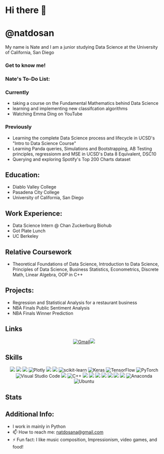 # Hi there 👋 
# @natdosan

My name is Nate and I am a junior studying Data Science at the University of California, San Diego

### Get to know me!

### Nate's To-Do List:


### Currently
* taking a course on the Fundamental Mathematics behind Data Science 
* learning and implementing new classifcation algorithms
* Watching Emma Ding on YouTube

### Previously
* Learning the complete Data Science process and lifecycle in UCSD's "Intro to Data Science Course"
* Learning Panda queries, Simulations and Bootstrapping, AB Testing principles, regressionm and MSE in UCSD's Data 8 Equivalent, DSC10
* Querying and exploring Spotify's Top 200 Charts dataset

## Education:
* Diablo Valley College
* Pasadena City College
* University of California, San Diego

## Work Experience:

* Data Science Intern @ Chan Zuckerburg Biohub
* Got Plate Lunch
* UC Berkeley

## Relative Coursework

* Theoretical Foundations of Data Science, Introduction to Data Science, Principles of Data Science, Business Statistics, Econometrics, Discrete Math, Linear Algebra, OOP in C++

## Projects:

* Regression and Statistical Analysis for a restaurant business
* NBA Finals Public Sentiment Analysis
* NBA Finals Winner Prediction

## Links
<p align="center">
<a href="mailto:natdosana@gmail.com"><img alt="Gmail" src="https://img.shields.io/badge/Gmail-D14836?style=for-the-badge&logo=gmail&logoColor=white"/></a><a href="https://www.linkedin.com/in/natdosan/"><img src="https://img.shields.io/badge/linkedin%20-%230077B5.svg?&style=for-the-badge&logo=linkedin&logoColor=white"/></a>
</p>

## Skills
<p align="center">
<img src="https://img.shields.io/badge/python%20-%2314354C.svg?&style=for-the-badge&logo=python&logoColor=white"/>
<img src="https://img.shields.io/badge/Jupyter%20-%23F37626.svg?&style=for-the-badge&logo=Jupyter&logoColor=white"/>
<img src="https://img.shields.io/badge/pandas%20-%23150458.svg?&style=for-the-badge&logo=pandas&logoColor=white"/>
<img alt="Plotly" src="https://img.shields.io/badge/Plotly-3775A9?style=for-the-badge&logo=plotly&logoColor=white"/>
<img src="https://img.shields.io/badge/numpy%20-%23013243.svg?&style=for-the-badge&logo=numpy&logoColor=white" />
<img src="https://img.shields.io/badge/SciPy-%230C55A5.svg?style=for-the-badge&logo=scipy&logoColor=%white">
<img alt="scikit-learn" src="https://img.shields.io/badge/sklearn-F7931E?style=for-the-badge&logo=scikit-learn&logoColor=white"/>
<img alt="Keras" src="https://img.shields.io/badge/Keras%20-%23D00000.svg?&style=for-the-badge&logo=Keras&logoColor=white"/>
<img alt="TensorFlow" src="https://img.shields.io/badge/TensorFlow%20-%23FF6F00.svg?&style=for-the-badge&logo=TensorFlow&logoColor=white"/>
<img alt="PyTorch" src="https://img.shields.io/badge/PyTorch%20-%23EE4C2C.svg?&style=for-the-badge&logo=PyTorch&logoColor=white"/>
<img alt="Visual Studio Code" src="https://img.shields.io/badge/VisualStudioCode-0078d7.svg?style=for-the-badge&logo=visual-studio-code&logoColor=white"/>
<img src="https://img.shields.io/badge/github%20-%23121011.svg?&style=for-the-badge&logo=github&logoColor=white"/>
<img alt="C++" src="https://img.shields.io/badge/c++-%2300599C.svg?style=for-the-badge&logo=c%2B%2B&logoColor=white"/>
<img src="https://img.shields.io/badge/html5%20-%23E34F26.svg?&style=for-the-badge&logo=html5&logoColor=white"/>
<img src="https://img.shields.io/badge/css3%20-%231572B6.svg?&style=for-the-badge&logo=css3&logoColor=white"/>
<img src="https://img.shields.io/badge/latex%20-%23008080.svg?&style=for-the-badge&logo=latex&logoColor=white"/>
<img src="https://img.shields.io/badge/r-%23276DC3.svg?style=for-the-badge&logo=r&logoColor=white"/>
<img src="https://img.shields.io/badge/Google%20Cloud%20-%234285F4.svg?&style=for-the-badge&logo=google-cloud&logoColor=white"/>
<img src="https://img.shields.io/badge/AWS%20-%23FF9900.svg?&style=for-the-badge&logo=amazon-aws&logoColor=white"/>
<img src="https://img.shields.io/badge/heroku%20-%23430098.svg?&style=for-the-badge&logo=heroku&logoColor=white"/>
<img alt="Anaconda" src="https://img.shields.io/badge/Anaconda-44A833?style=for-the-badge&logo=anaconda&logoColor=white"/>
<img alt="Ubuntu" src="https://img.shields.io/badge/Ubuntu-E95420?style=for-the-badge&logo=ubuntu&logoColor=white"/>
</p>

## Stats


## Additional Info:

* I work in mainly in Python
* 📫 How to reach me: natdosana@gmail.com
* ⚡ Fun fact: I like music composition, Impressionism, video games, and food!

